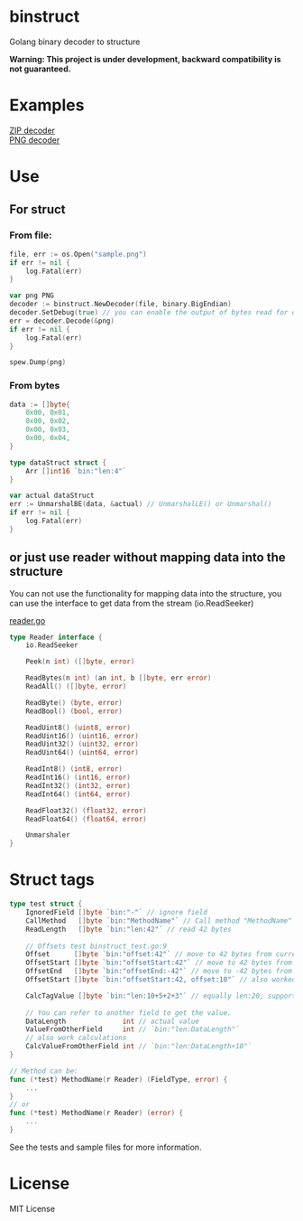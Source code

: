 # binstruct
Golang binary decoder to structure

**Warning: This project is under development, backward compatibility is not guaranteed.**

# Examples

[ZIP decoder](examples/zip) \
[PNG decoder](examples/png)

# Use

## For struct

### From file:
```go
file, err := os.Open("sample.png")
if err != nil {
    log.Fatal(err)
}

var png PNG
decoder := binstruct.NewDecoder(file, binary.BigEndian)
decoder.SetDebug(true) // you can enable the output of bytes read for debugging
err = decoder.Decode(&png)
if err != nil {
    log.Fatal(err)
}

spew.Dump(png)
```

### From bytes

```go
data := []byte{
    0x00, 0x01,
    0x00, 0x02,
    0x00, 0x03,
    0x00, 0x04,
}

type dataStruct struct {
    Arr []int16 `bin:"len:4"`
}

var actual dataStruct
err := UnmarshalBE(data, &actual) // UnmarshalLE() or Unmarshal()
if err != nil {
    log.Fatal(err)
}
```

## or just use reader without mapping data into the structure

You can not use the functionality for mapping data into the structure, you can use the interface to get data from the stream (io.ReadSeeker)

[reader.go](reader.go)
```go
type Reader interface {
	io.ReadSeeker

	Peek(n int) ([]byte, error)

	ReadBytes(n int) (an int, b []byte, err error)
	ReadAll() ([]byte, error)

	ReadByte() (byte, error)
	ReadBool() (bool, error)

	ReadUint8() (uint8, error)
	ReadUint16() (uint16, error)
	ReadUint32() (uint32, error)
	ReadUint64() (uint64, error)

	ReadInt8() (int8, error)
	ReadInt16() (int16, error)
	ReadInt32() (int32, error)
	ReadInt64() (int64, error)

	ReadFloat32() (float32, error)
	ReadFloat64() (float64, error)

	Unmarshaler
}
```

# Struct tags

```go
type test struct {
	IgnoredField []byte `bin:"-"` // ignore field
	CallMethod   []byte `bin:"MethodName"` // Call method "MethodName"
	ReadLength   []byte `bin:"len:42"` // read 42 bytes
	
	// Offsets test binstruct_test.go:9
	Offset      []byte `bin:"offset:42"` // move to 42 bytes from current position
	OffsetStart []byte `bin:"offsetStart:42"` // move to 42 bytes from start position
	OffsetEnd   []byte `bin:"offsetEnd:-42"` // move to -42 bytes from end position
	OffsetStart []byte `bin:"offsetStart:42, offset:10"` // also worked and equally `offsetStart:52`

	CalcTagValue []byte `bin:"len:10+5+2+3"` // equally len:20, supported +,-,/,* (calculations are performed from left to right that is 2+2*2=8 not 6!!!)
	
	// You can refer to another field to get the value.
	DataLength              int // actual value
	ValueFromOtherField     int // `bin:"len:DataLength"`
	// also work calculations
	CalcValueFromOtherField int // `bin:"len:DataLength+10"`
} 

// Method can be:
func (*test) MethodName(r Reader) (FieldType, error) {
    ...
}
// or
func (*test) MethodName(r Reader) (error) {
    ...
}
```

See the tests and sample files for more information.

# License

MIT License